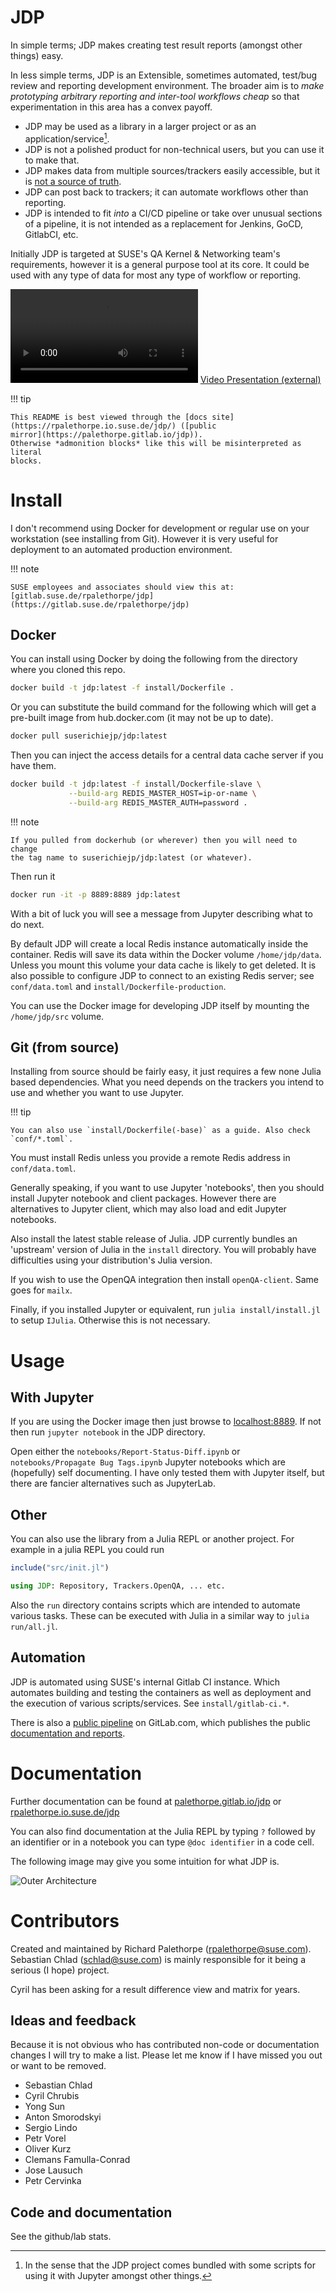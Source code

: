 # JDP

In simple terms; JDP makes creating test result reports (amongst other things)
easy.

In less simple terms, JDP is an Extensible, sometimes automated, test/bug
review and reporting development environment. The broader aim is to *make
prototyping arbitrary reporting and inter-tool workflows cheap* so that
experimentation in this area has a convex payoff.

* JDP may be used as a library in a larger project or as an
  application/service[^1].
* JDP is not a polished product for non-technical users, but you can use it to
  make that.
* JDP makes data from multiple sources/trackers easily accessible, but it is
  [not a source of truth](development/index.html#Not-a-source-of-truth-1).
* JDP can post back to trackers; it can automate workflows other than
  reporting.
* JDP is intended to fit *into* a CI/CD pipeline or take over unusual sections
  of a pipeline, it is not intended as a replacement for Jenkins, GoCD,
  GitlabCI, etc.

Initially JDP is targeted at SUSE's QA Kernel & Networking team's
requirements, however it is a general purpose tool at its core. It could be
used with any type of data for most any type of workflow or reporting.

![Video Presentation (internal)](https://w3.suse.cz/~rpalethorpe/jdp-poc-pres.webm)
[Video Presentation (external)](https://youtu.be/Nzha4itchg8)

!!! tip

    This README is best viewed through the [docs site](https://rpalethorpe.io.suse.de/jdp/) ([public
    mirror](https://palethorpe.gitlab.io/jdp)).
    Otherwise *admonition blocks* like this will be misinterpreted as literal
    blocks.

[^1]:

    In the sense that the JDP project comes bundled with some scripts for
    using it with Jupyter amongst other things.

# Install

I don't recommend using Docker for development or regular use on your
workstation (see installing from Git). However it is very useful for
deployment to an automated production environment.

!!! note

    SUSE employees and associates should view this at:
    [gitlab.suse.de/rpalethorpe/jdp](https://gitlab.suse.de/rpalethorpe/jdp)

## Docker

You can install using Docker by doing the following from the directory where
you cloned this repo.

```sh
docker build -t jdp:latest -f install/Dockerfile .
```

Or you can substitute the build command for the following which will get a
pre-built image from hub.docker.com (it may not be up to date).

```sh
docker pull suserichiejp/jdp:latest
```

Then you can inject the access details for a central data cache server if you
have them.

```sh
docker build -t jdp:latest -f install/Dockerfile-slave \
             --build-arg REDIS_MASTER_HOST=ip-or-name \
             --build-arg REDIS_MASTER_AUTH=password .
```

!!! note

    If you pulled from dockerhub (or wherever) then you will need to change
    the tag name to suserichiejp/jdp:latest (or whatever).

Then run it
```sh
docker run -it -p 8889:8889 jdp:latest
```

With a bit of luck you will see a message from Jupyter describing what to do
next.

By default JDP will create a local Redis instance automatically inside the
container. Redis will save its data within the Docker volume
`/home/jdp/data`. Unless you mount this volume your data cache is likely to
get deleted. It is also possible to configure JDP to connect to an existing
Redis server; see `conf/data.toml` and `install/Dockerfile-production`.

You can use the Docker image for developing JDP itself by mounting the
`/home/jdp/src` volume.

## Git (from source)

Installing from source should be fairly easy, it just requires a few none
Julia based dependencies. What you need depends on the trackers you intend to
use and whether you want to use Jupyter.

!!! tip

    You can also use `install/Dockerfile(-base)` as a guide. Also check
    `conf/*.toml`.

You must install Redis unless you provide a remote Redis address in
`conf/data.toml`.

Generally speaking, if you want to use Jupyter 'notebooks', then you should
install Jupyter notebook and client packages. However there are alternatives
to Jupyter client, which may also load and edit Jupyter notebooks.

Also install the latest stable release of Julia. JDP currently bundles an
'upstream' version of Julia in the `install` directory. You will probably have
difficulties using your distribution's Julia version.

If you wish to use the OpenQA integration then install `openQA-client`. Same
goes for `mailx`.

Finally, if you installed Jupyter or equivalent, run `julia
install/install.jl` to setup `IJulia`. Otherwise this is not necessary.

# Usage

## With Jupyter

If you are using the Docker image then just browse to
[localhost:8889](http://localhost:8889). If not then run `jupyter notebook` in
the JDP directory.

Open either the `notebooks/Report-Status-Diff.ipynb` or `notebooks/Propagate
Bug Tags.ipynb` Jupyter notebooks which are (hopefully) self documenting. I
have only tested them with Jupyter itself, but there are fancier alternatives
such as JupyterLab.

## Other

You can also use the library from a Julia REPL or another project. For example
in a julia REPL you could run

```julia
include("src/init.jl")

using JDP: Repository, Trackers.OpenQA, ... etc.
```

Also the `run` directory contains scripts which are intended to automate
various tasks. These can be executed with Julia in a similar way to `julia
run/all.jl`.

## Automation

JDP is automated using SUSE's internal Gitlab CI instance. Which automates
building and testing the containers as well as deployment and the execution of
various scripts/services. See `install/gitlab-ci.*`.

There is also a [public pipeline](https://gitlab.com/Palethorpe/jdp/pipelines)
on GitLab.com, which publishes the public [documentation and
reports](https://palethorpe.gitlab.io/jdp/).

# Documentation

Further documentation can be found at
[palethorpe.gitlab.io/jdp](https://palethorpe.gitlab.io/jdp) or
[rpalethorpe.io.suse.de/jdp](https://rpalethorpe.io.suse.de/jdp)

You can also find documentation at the Julia REPL by typing `?` followed by an
identifier or in a notebook you can type `@doc identifier` in a code cell.

The following image may give you some intuition for what JDP is.

![Outer Architecture](outer_arch.svg)

# Contributors

Created and maintained by Richard Palethorpe (rpalethorpe@suse.com). Sebastian
Chlad (schlad@suse.com) is mainly responsible for it being a serious (I hope)
project.

Cyril has been asking for a result difference view and matrix for years.

## Ideas and feedback

Because it is not obvious who has contributed non-code or documentation
changes I will try to make a list. Please let me know if I have missed you
out or want to be removed.

* Sebastian Chlad
* Cyril Chrubis
* Yong Sun
* Anton Smorodskyi
* Sergio Lindo
* Petr Vorel
* Oliver Kurz
* Clemans Famulla-Conrad
* Jose Lausuch
* Petr Cervinka

## Code and documentation

See the github/lab stats.
